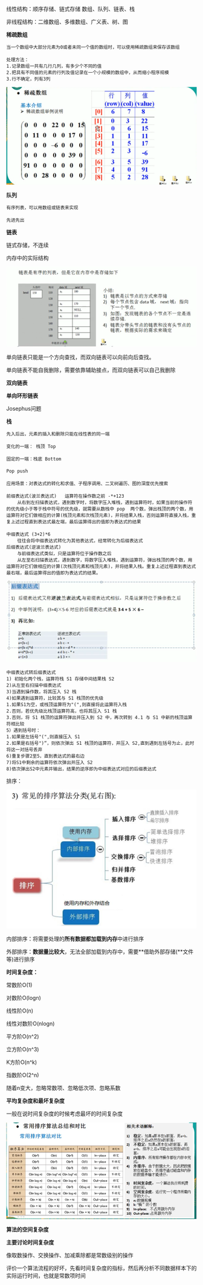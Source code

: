 线性结构：顺序存储、链式存储   数组、队列、链表、栈

非线程结构：二维数组、多维数组、广义表、树、图



**稀疏数组**

```
当一个数组中大部分元素为0或者未同一个值的数组时，可以使用稀疏数组来保存该数组

处理方法：
1.记录数组一共有几行几列，有多少个不同的值
2.把具有不同值的元素的行列及值记录在一个小规模的数组中，从而缩小程序规模
3.行不确定，列有3列
```

![image](./picture/xssz.png)



**队列**  

```
有序列表，可以用数组或链表来实现

先进先出

```





**链表**



链式存储，不连续

内存中的实际结构

![image](./picture/lb.png)

 

单向链表只能是一个方向查找，而双向链表可以向前向后查找。

单向链表不能自我删除，需要依靠辅助接点，而双向链表可以自己我删除



**双向链表**



**单向环形链表**

Josephus问题



**栈**

```
先入后出，元素的插入和删除只能在线性表的同一端

变化的一端： 栈顶 Top

固定的一端：栈底 Bottom 

Pop push

应用场景：对表达式的转化和求值、子程序调用、二叉树遍历、图的深度优先搜索

前缀表达式(波兰表达式)   运算符在操作数之前 -*+123
	从右到左扫描表达式，遇到数字时，将数字压入堆栈，遇到运算符时，如果当前的操作符的优先级小于等于栈中符号的优先级，就需要从数栈中 pop  两个数，弹出栈顶的两个数，用运算符对它们做相应的计算(栈顶元素和次栈顶元素)，并将结果入栈，否则运算符直接入栈，重复上述过程直到表达式最左端，最后运算得出的值即为表达式的结果

中缀表达式 (3+2)*6
	往往会将中缀表达式转化为其他表达式，经常转化为后缀表达式
后缀表达式(逆波兰表达式)
	与前缀表达式类似，只是运算符位于操作数之后  
	从左至右扫描表达式，遇到数字，将数字压入堆栈，遇到运算符，弹出栈顶的两个数，用运算符对它们做相应的计算(次栈顶元素和栈顶元素)，并将结果入栈。重复上述过程直到表达式最右端，最后运算得出的值即为表达式的结果。
```

![image](./picture/11.png)

```
中缀表达式转后缀表达式
1) 初始化两个栈，运算符栈 S1 存储中间结果栈 S2
2)从左至右扫描中缀表达式
3)当遇到操作数，将其压入 S2 栈
4)如果遇到运算符，比较其与 S1 栈顶的优先级
1.如果S1为空，或栈顶运算符为"(",则直接将此运算符入栈
2.否则，若优先级比栈顶运算符高，也将其压入 S1 栈
3.否则，将 S1 栈顶的运算符弹出并压入到 S2 中，再次转到 4.1 与 S1 中新的栈顶运算符相比较
5）遇到括号时：
1.如果是左括号"(",则直接压入 S1
2.如果是右括号")“，则依次弹出 S1 栈顶的运算符，并压入 S2,直到遇到左括号为止，此时将这一对括号丢弃
6)重复步骤2至5，直到表达式的最右边
7)将S1中剩余的运算符依次弹出并压入 S2
8)依次弹出S2中元素并输出，结果的逆序即为中缀表达式对应的后缀表达式

```



排序：

![image](./picture/1.png)

内部排序：将需要处理的**所有数据都加载到内存**中进行排序

外部排序：**数据量比较大**，无法全部加载到内存中，需要**借助外部存储(**文件等)进行排序



**时间复杂度：**

常数阶O(1)

对数阶O(logn)

线性阶O(n)

线性对数阶O(nlogn)

平方阶O(n^2)

立方阶O(n^3)

 K方阶O(n^k)

指数阶O(2^n)



随着n变大，忽略常数项、忽略低次项、忽略系数



**平均复杂度和最坏复杂度**

一般在说时间复杂度的时候考虑最坏的时间复杂度

![image](./picture/2.png)



**算法的空间复杂度**



**主要讨论时间复杂度**



像取数操作、交换操作、加减乘除都是常数级别的操作

评价一个算法流程的好坏，先看时间复杂度的指标，然后再分析不同数据样本下的实际运行时间，也就是常数项时间